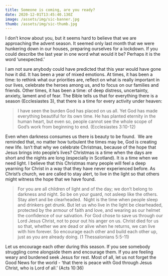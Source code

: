 ```yaml
---
title: Someone is coming, are you ready?
date: 2020-12-01T13:45:40.130Z
image: /assets/img/sic-banner.jpg
thumb: /assets/img/sic-thumb.jpg
---
```

I don’t know about you, but it seems hard to believe that we are approaching the advent season. It seemed only last month that we were hunkering down in our houses, preparing ourselves for a lockdown. If you could describe the last year in one word what would it be? Perhaps it is the word ‘unexpected.’  

I am not sure anybody could have predicted that this year would have gone how it did. It has been a year of mixed emotions. At times, it has been a time: to rethink what our priorities are, reflect on what is really important in our lives, celebrate the heroes among us, and to focus on our families and friends. Other times, it has been a time: of deep distress, uncertainty, anxiety, lament and of fear. The Bible tells us that for everything there is a season (Ecclesiastes 3), that there is a time for every activity under heaven:

> I have seen the burden God has placed on us all. Yet God has made everything beautiful for its own time. He has planted eternity in the human heart, but even so, people cannot see the whole scope of God’s work from beginning to end. (Ecclesiastes 3:10-12)

Even when darkness consumes us there is beauty to be found.  We are reminded that, no matter how turbulent the times may be, God is creating new life. Isn’t that why we celebrate Christmas, because of the hope that Jesus brings into people’s lives? Christmas is a time when the days are short and the nights are long (especially in Scotland). It is a time when we need light. I believe that this Christmas many people will feel a deep yearning for Christ in a way that they have never experienced before. As Christ’s church, we are called to stay alert, to live in the light so that others might witness the hope that we have found.

> For you are all children of light and of the day; we don’t belong to darkness and night. So be on your guard, not asleep like the others. Stay alert and be clearheaded.  Night is the time when people sleep and drinkers get drunk. But let us who live in the light be clearheaded, protected by the armour of faith and love, and wearing as our helmet the confidence of our salvation. For God chose to save us through our Lord Jesus Christ, not to pour out his anger on us. Christ died for us so that, whether we are dead or alive when he returns, we can live with him forever. So encourage each other and build each other up, just as you are already doing. (1 Thessalonians 5:5-11)

Let us encourage each other during this season. If you see somebody struggling come alongside them and encourage them. If you are feeling weary and burdened seek Jesus for rest. Most of all, let us not forget the Good News for the world - ‘that there is peace with God through Jesus Christ, who is Lord of all.’ (Acts 10:36)